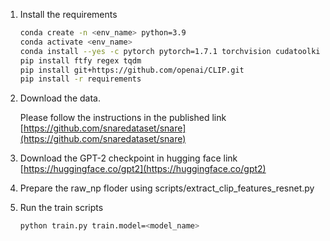 1. Install the requirements
    
    ```bash
    conda create -n <env_name> python=3.9
    conda activate <env_name>
    conda install --yes -c pytorch pytorch=1.7.1 torchvision cudatoolkit=11.0
    pip install ftfy regex tqdm
    pip install git+https://github.com/openai/CLIP.git
    pip install -r requirements
    ```
    
2. Download the data.
    
    Please follow the instructions in the published link [https://github.com/snaredataset/snare](https://github.com/snaredataset/snare)
    
3. Download the GPT-2 checkpoint in hugging face link [https://huggingface.co/gpt2](https://huggingface.co/gpt2)
4. Prepare the raw_np floder using scripts/extract_clip_features_resnet.py
    
5. Run the train scripts
    
    ```bash
    python train.py train.model=<model_name>
    ```
